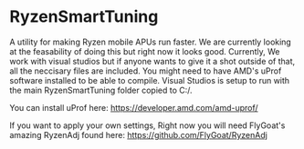 # RyzenSmartTuning
A utility for making Ryzen mobile APUs run faster. We are currently looking at the feasability of doing this but right now it looks good. Currently, We work with visual studios but if anyone wants to give it a shot outside of that, all the neccisary files are included. You might need to have AMD's uProf software installed to be able to compile. Visual Studios is setup to run with the main RyzenSmartTuning folder copied to C:/.

You can install uProf here: https://developer.amd.com/amd-uprof/

If you want to apply your own settings, Right now you will need FlyGoat's amazing RyzenAdj found here: https://github.com/FlyGoat/RyzenAdj
